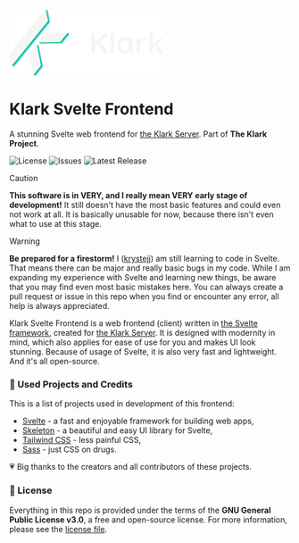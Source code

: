 <img src="./assets/Klark Banner.png" alt="Klark Banner" />

# Klark Svelte Frontend
A stunning Svelte web frontend for [the Klark Server](https://github.com/krystejj/klark-server). Part of **The Klark Project**.

![License](https://img.shields.io/github/license/krystejj/klark-svelte-frontend?label=License)
![Issues](https://img.shields.io/github/issues/krystejj/klark-svelte-frontend?label=Issues)
![Latest Release](https://img.shields.io/github/v/release/krystejj/klark-svelte-frontend?label=Latest%20Release)

> [!CAUTION]
> **This software is in VERY, and I really mean VERY early stage of development!** It still doesn't have the most basic features and could even not work at all. It is basically unusable for now, because there isn't even what to use at this stage.

> [!WARNING]
> **Be prepared for a firestorm!** I ([krystejj](https://github.com/krystejj)) am still learning to code in Svelte. That means there can be major and really basic bugs in my code. While I am expanding my experience with Svelte and learning new things, be aware that you may find even most basic mistakes here. You can always create a pull request or issue in this repo when you find or encounter any error, all help is always appreciated.

Klark Svelte Frontend is a web frontend (client) written in [the Svelte framework](https://svelte.dev/), created for [the Klark Server](https://github.com/krystejj/klark-server). It is designed with modernity in mind, which also applies for ease of use for you and makes UI look stunning. Because of usage of Svelte, it is also very fast and lightweight. And it's all open-source.

### 🙏 Used Projects and Credits
This is a list of projects used in development of this frontend:
- [Svelte](https://svelte.dev/) - a fast and enjoyable framework for building web apps,
- [Skeleton](https://www.skeleton.dev/) - a beautiful and easy UI library for Svelte,
- [Tailwind CSS](https://tailwindcss.com/) - less painful CSS,
- [Sass](https://sass-lang.com/) - just CSS on drugs.

💗 Big thanks to the creators and all contributors of these projects.

### 📜 License
Everything in this repo is provided under the terms of the **GNU General Public License v3.0**, a free and open-source license. For more information, please see the [license file](LICENSE.md).
